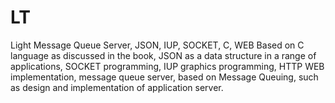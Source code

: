 # LT
Light Message Queue Server,  JSON,  IUP, SOCKET, C, WEB 
Based on C language as discussed in the book, JSON as a data structure in a range of applications, 
SOCKET programming, IUP graphics programming, HTTP WEB implementation, message queue server, 
based on Message Queuing, such as design and implementation of application server.
